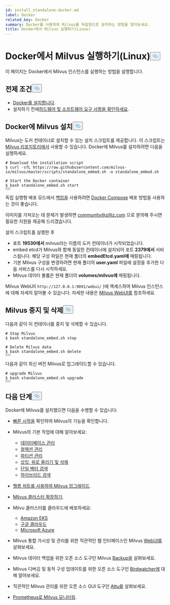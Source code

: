 ```yaml
---
id: install_standalone-docker.md
label: Docker
related_key: Docker
summary: Docker를 사용하여 Milvus를 독립형으로 설치하는 방법을 알아보세요.
title: Docker에서 Milvus 실행하기(Linux)
---
```

<h1 id="Run-Milvus-in-Docker-Linux" class="common-anchor-header">Docker에서 Milvus 실행하기(Linux)<button data-href="#Run-Milvus-in-Docker-Linux" class="anchor-icon" translate="no">
      <svg translate="no"
        aria-hidden="true"
        focusable="false"
        height="20"
        version="1.1"
        viewBox="0 0 16 16"
        width="16"
      >
        <path
          fill="#0092E4"
          fill-rule="evenodd"
          d="M4 9h1v1H4c-1.5 0-3-1.69-3-3.5S2.55 3 4 3h4c1.45 0 3 1.69 3 3.5 0 1.41-.91 2.72-2 3.25V8.59c.58-.45 1-1.27 1-2.09C10 5.22 8.98 4 8 4H4c-.98 0-2 1.22-2 2.5S3 9 4 9zm9-3h-1v1h1c1 0 2 1.22 2 2.5S13.98 12 13 12H9c-.98 0-2-1.22-2-2.5 0-.83.42-1.64 1-2.09V6.25c-1.09.53-2 1.84-2 3.25C6 11.31 7.55 13 9 13h4c1.45 0 3-1.69 3-3.5S14.5 6 13 6z"
        ></path>
      </svg>
    </button></h1><p>이 페이지는 Docker에서 Milvus 인스턴스를 실행하는 방법을 설명합니다.</p>
<h2 id="Prerequisites" class="common-anchor-header">전제 조건<button data-href="#Prerequisites" class="anchor-icon" translate="no">
      <svg translate="no"
        aria-hidden="true"
        focusable="false"
        height="20"
        version="1.1"
        viewBox="0 0 16 16"
        width="16"
      >
        <path
          fill="#0092E4"
          fill-rule="evenodd"
          d="M4 9h1v1H4c-1.5 0-3-1.69-3-3.5S2.55 3 4 3h4c1.45 0 3 1.69 3 3.5 0 1.41-.91 2.72-2 3.25V8.59c.58-.45 1-1.27 1-2.09C10 5.22 8.98 4 8 4H4c-.98 0-2 1.22-2 2.5S3 9 4 9zm9-3h-1v1h1c1 0 2 1.22 2 2.5S13.98 12 13 12H9c-.98 0-2-1.22-2-2.5 0-.83.42-1.64 1-2.09V6.25c-1.09.53-2 1.84-2 3.25C6 11.31 7.55 13 9 13h4c1.45 0 3-1.69 3-3.5S14.5 6 13 6z"
        ></path>
      </svg>
    </button></h2><ul>
<li><a href="https://docs.docker.com/get-docker/">Docker를 설치합니다</a>.</li>
<li>설치하기 전에<a href="/docs/ko/prerequisite-docker.md">하드웨어 및 소프트웨어 요구 사항을 확인하세요</a>.</li>
</ul>
<h2 id="Install-Milvus-in-Docker" class="common-anchor-header">Docker에 Milvus 설치<button data-href="#Install-Milvus-in-Docker" class="anchor-icon" translate="no">
      <svg translate="no"
        aria-hidden="true"
        focusable="false"
        height="20"
        version="1.1"
        viewBox="0 0 16 16"
        width="16"
      >
        <path
          fill="#0092E4"
          fill-rule="evenodd"
          d="M4 9h1v1H4c-1.5 0-3-1.69-3-3.5S2.55 3 4 3h4c1.45 0 3 1.69 3 3.5 0 1.41-.91 2.72-2 3.25V8.59c.58-.45 1-1.27 1-2.09C10 5.22 8.98 4 8 4H4c-.98 0-2 1.22-2 2.5S3 9 4 9zm9-3h-1v1h1c1 0 2 1.22 2 2.5S13.98 12 13 12H9c-.98 0-2-1.22-2-2.5 0-.83.42-1.64 1-2.09V6.25c-1.09.53-2 1.84-2 3.25C6 11.31 7.55 13 9 13h4c1.45 0 3-1.69 3-3.5S14.5 6 13 6z"
        ></path>
      </svg>
    </button></h2><p>Milvus는 도커 컨테이너로 설치할 수 있는 설치 스크립트를 제공합니다. 이 스크립트는 <a href="https://raw.githubusercontent.com/milvus-io/milvus/master/scripts/standalone_embed.sh">Milvus 리포지토리에서</a> 사용할 수 있습니다. Docker에 Milvus를 설치하려면 다음을 실행하세요.</p>
<pre><code translate="no" class="language-shell"><span class="hljs-meta prompt_"># </span><span class="language-bash">Download the installation script</span>
<span class="hljs-meta prompt_">$ </span><span class="language-bash">curl -sfL https://raw.githubusercontent.com/milvus-io/milvus/master/scripts/standalone_embed.sh -o standalone_embed.sh</span>
<span class="hljs-meta prompt_">
# </span><span class="language-bash">Start the Docker container</span>
<span class="hljs-meta prompt_">$ </span><span class="language-bash">bash standalone_embed.sh start</span>
<button class="copy-code-btn"></button></code></pre>
<div class="alert note">
<p>독립 실행형 배포 모드에서 <a href="https://milvus.io/docs/milvus_backup_overview.md">백업을</a> 사용하려면 <a href="https://milvus.io/docs/install_standalone-docker-compose.md">Docker Compose</a> 배포 방법을 사용하는 것이 좋습니다.</p>
<p>이미지를 가져오는 데 문제가 발생하면 <a href="mailto:community@zilliz.com">community@zilliz.com</a> 으로 문의해 주시면 필요한 지원을 제공해 드리겠습니다.</p>
</div>
<p>설치 스크립트를 실행한 후</p>
<ul>
<li>포트 <strong>19530에서</strong> milvus라는 이름의 도커 컨테이너가 시작되었습니다.</li>
<li>embed etcd가 Milvus와 함께 동일한 컨테이너에 설치되어 포트 <strong>2379에서</strong> 서비스됩니다. 해당 구성 파일은 현재 폴더의 <strong>embedEtcd.yaml에</strong> 매핑됩니다.</li>
<li>기본 Milvus 구성을 변경하려면 현재 폴더의 <strong>user.yaml</strong> 파일에 설정을 추가한 다음 서비스를 다시 시작하세요.</li>
<li>Milvus 데이터 볼륨은 현재 폴더의 <strong>volumes/milvus에</strong> 매핑됩니다.</li>
</ul>
<p>Milvus WebUI( <code translate="no">http://127.0.0.1:9091/webui/</code> )에 액세스하여 Milvus 인스턴스에 대해 자세히 알아볼 수 있습니다. 자세한 내용은 <a href="/docs/ko/milvus-webui.md">Milvus WebUI를</a> 참조하세요.</p>
<h2 id="Stop-and-delete-Milvus" class="common-anchor-header">Milvus 중지 및 삭제<button data-href="#Stop-and-delete-Milvus" class="anchor-icon" translate="no">
      <svg translate="no"
        aria-hidden="true"
        focusable="false"
        height="20"
        version="1.1"
        viewBox="0 0 16 16"
        width="16"
      >
        <path
          fill="#0092E4"
          fill-rule="evenodd"
          d="M4 9h1v1H4c-1.5 0-3-1.69-3-3.5S2.55 3 4 3h4c1.45 0 3 1.69 3 3.5 0 1.41-.91 2.72-2 3.25V8.59c.58-.45 1-1.27 1-2.09C10 5.22 8.98 4 8 4H4c-.98 0-2 1.22-2 2.5S3 9 4 9zm9-3h-1v1h1c1 0 2 1.22 2 2.5S13.98 12 13 12H9c-.98 0-2-1.22-2-2.5 0-.83.42-1.64 1-2.09V6.25c-1.09.53-2 1.84-2 3.25C6 11.31 7.55 13 9 13h4c1.45 0 3-1.69 3-3.5S14.5 6 13 6z"
        ></path>
      </svg>
    </button></h2><p>다음과 같이 이 컨테이너를 중지 및 삭제할 수 있습니다.</p>
<pre><code translate="no" class="language-shell"><span class="hljs-meta prompt_"># </span><span class="language-bash">Stop Milvus</span>
<span class="hljs-meta prompt_">$ </span><span class="language-bash">bash standalone_embed.sh stop</span>
<span class="hljs-meta prompt_">
# </span><span class="language-bash">Delete Milvus data</span>
<span class="hljs-meta prompt_">$ </span><span class="language-bash">bash standalone_embed.sh delete</span>
<button class="copy-code-btn"></button></code></pre>
<p>다음과 같이 최신 버전 Milvus로 업그레이드할 수 있습니다.</p>
<pre><code translate="no" class="language-shell"><span class="hljs-meta prompt_"># </span><span class="language-bash">upgrade Milvus</span>
<span class="hljs-meta prompt_">$ </span><span class="language-bash">bash standalone_embed.sh upgrade</span>
<button class="copy-code-btn"></button></code></pre>
<h2 id="Whats-next" class="common-anchor-header">다음 단계<button data-href="#Whats-next" class="anchor-icon" translate="no">
      <svg translate="no"
        aria-hidden="true"
        focusable="false"
        height="20"
        version="1.1"
        viewBox="0 0 16 16"
        width="16"
      >
        <path
          fill="#0092E4"
          fill-rule="evenodd"
          d="M4 9h1v1H4c-1.5 0-3-1.69-3-3.5S2.55 3 4 3h4c1.45 0 3 1.69 3 3.5 0 1.41-.91 2.72-2 3.25V8.59c.58-.45 1-1.27 1-2.09C10 5.22 8.98 4 8 4H4c-.98 0-2 1.22-2 2.5S3 9 4 9zm9-3h-1v1h1c1 0 2 1.22 2 2.5S13.98 12 13 12H9c-.98 0-2-1.22-2-2.5 0-.83.42-1.64 1-2.09V6.25c-1.09.53-2 1.84-2 3.25C6 11.31 7.55 13 9 13h4c1.45 0 3-1.69 3-3.5S14.5 6 13 6z"
        ></path>
      </svg>
    </button></h2><p>Docker에 Milvus를 설치했으면 다음을 수행할 수 있습니다:</p>
<ul>
<li><p><a href="/docs/ko/quickstart.md">빠른 시작을</a> 확인하여 Milvus의 기능을 확인합니다.</p></li>
<li><p>Milvus의 기본 작업에 대해 알아보세요:</p>
<ul>
<li><a href="/docs/ko/manage_databases.md">데이터베이스 관리</a></li>
<li><a href="/docs/ko/manage-collections.md">컬렉션 관리</a></li>
<li><a href="/docs/ko/manage-partitions.md">파티션 관리</a></li>
<li><a href="/docs/ko/insert-update-delete.md">삽입, 위로 올리기 및 삭제</a></li>
<li><a href="/docs/ko/single-vector-search.md">단일 벡터 검색</a></li>
<li><a href="/docs/ko/multi-vector-search.md">하이브리드 검색</a></li>
</ul></li>
<li><p><a href="/docs/ko/upgrade_milvus_cluster-helm.md">헬름 차트를 사용하여 Milvus 업그레이드</a>.</p></li>
<li><p><a href="/docs/ko/scaleout.md">Milvus 클러스터 확장하기</a>.</p></li>
<li><p>Milvu 클러스터를 클라우드에 배포하세요:</p>
<ul>
<li><a href="/docs/ko/eks.md">Amazon EKS</a></li>
<li><a href="/docs/ko/gcp.md">구글 클라우드</a></li>
<li><a href="/docs/ko/azure.md">Microsoft Azure</a></li>
</ul></li>
<li><p>Milvus 통합 가시성 및 관리를 위한 직관적인 웹 인터페이스인 Milvus <a href="/docs/ko/milvus-webui.md">WebUI를</a> 살펴보세요.</p></li>
<li><p>Milvus 데이터 백업을 위한 오픈 소스 도구인 Milvus <a href="/docs/ko/milvus_backup_overview.md">Backup을</a> 살펴보세요.</p></li>
<li><p>Milvus 디버깅 및 동적 구성 업데이트를 위한 오픈 소스 도구인 <a href="/docs/ko/birdwatcher_overview.md">Birdwatcher에</a> 대해 알아보세요.</p></li>
<li><p>직관적인 Milvus 관리를 위한 오픈 소스 GUI 도구인 <a href="https://milvus.io/docs/attu.md">Attu를</a> 살펴보세요.</p></li>
<li><p><a href="/docs/ko/monitor.md">Prometheus로 Milvus 모니터링</a>.</p></li>
</ul>

